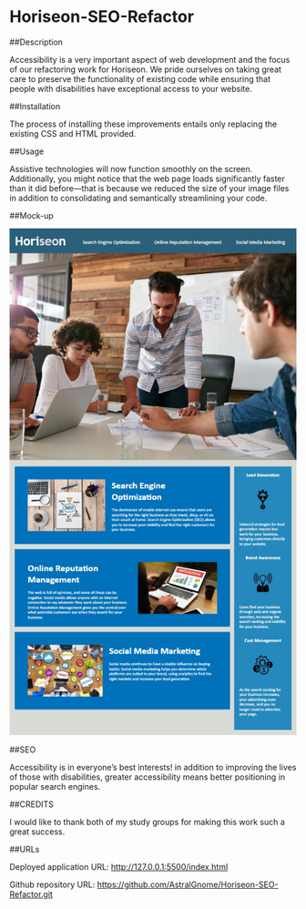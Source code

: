 # Horiseon-SEO-Refactor

##Description

Accessibility is a very important aspect of web development and the focus of our refactoring work for Horiseon. We pride ourselves on taking great care to preserve the functionality of existing code while ensuring that people with disabilities have exceptional access to your website.

##Installation

The process of installing these improvements entails only replacing the existing CSS and HTML provided.

##Usage

Assistive technologies will now function smoothly on the screen. Additionally, you might notice that the web page loads significantly faster than it did before—that is because we reduced the size of your image files in addition to consolidating and semantically streamlining your code.

##Mock-up

![](Horiseon%20Marketing%20Screenshot.jpg)

##SEO

Accessibility is in everyone’s best interests! in addition to improving the lives of those with disabilities, greater accessibility means better positioning in popular search engines.

##CREDITS

I would like to thank both of my study groups for making this work such a great success.

##URLs

Deployed application URL: http://127.0.0.1:5500/index.html

Github repository URL: https://github.com/AstralGnome/Horiseon-SEO-Refactor.git



